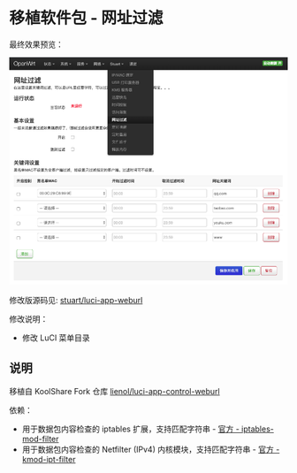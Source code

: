 # 移植软件包 - 网址过滤

最终效果预览：

![Snipaste_2019-09-15_00-35-18.png](https://raw.githubusercontent.com/stuarthua/PicGo/master/oh-my-openwrt/Snipaste_2019-09-15_00-35-18.png)

修改版源码见: [stuart/luci-app-weburl](https://github.com/stuarthua/oh-my-openwrt/tree/master/stuart/luci-app-weburl)

修改说明：

* 修改 LuCI 菜单目录

## 说明

移植自 KoolShare Fork 仓库 [lienol/luci-app-control-weburl](https://github.com/Lienol/openwrt-package/blob/master/lienol/luci-app-control-weburl)

依赖：

* 用于数据包内容检查的 iptables 扩展，支持匹配字符串 - [官方 - iptables-mod-filter](https://openwrt.org/packages/pkgdata/iptables-mod-filter)
* 用于数据包内容检查的 Netfilter (IPv4) 内核模块，支持匹配字符串 - [官方 - kmod-ipt-filter](https://openwrt.org/packages/pkgdata/kmod-ipt-filter)